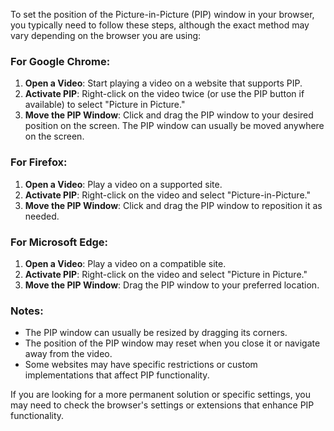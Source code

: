 To set the position of the Picture-in-Picture (PIP) window in your browser, you typically need to follow these steps, although the exact method may vary depending on the browser you are using:

### For Google Chrome:
1. **Open a Video**: Start playing a video on a website that supports PIP.
2. **Activate PIP**: Right-click on the video twice (or use the PIP button if available) to select "Picture in Picture."
3. **Move the PIP Window**: Click and drag the PIP window to your desired position on the screen. The PIP window can usually be moved anywhere on the screen.

### For Firefox:
1. **Open a Video**: Play a video on a supported site.
2. **Activate PIP**: Right-click on the video and select "Picture-in-Picture."
3. **Move the PIP Window**: Click and drag the PIP window to reposition it as needed.

### For Microsoft Edge:
1. **Open a Video**: Play a video on a compatible site.
2. **Activate PIP**: Right-click on the video and select "Picture in Picture."
3. **Move the PIP Window**: Drag the PIP window to your preferred location.

### Notes:
- The PIP window can usually be resized by dragging its corners.
- The position of the PIP window may reset when you close it or navigate away from the video.
- Some websites may have specific restrictions or custom implementations that affect PIP functionality.

If you are looking for a more permanent solution or specific settings, you may need to check the browser's settings or extensions that enhance PIP functionality.